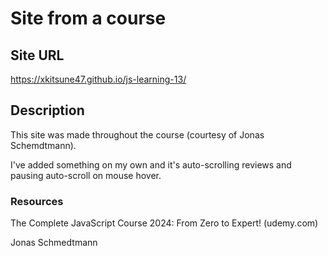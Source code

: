# Site from a course

## Site URL

https://xkitsune47.github.io/js-learning-13/

## Description

This site was made throughout the course (courtesy of Jonas Schemdtmann).

I've added something on my own and it's auto-scrolling reviews and pausing auto-scroll on mouse hover.

### Resources

The Complete JavaScript Course 2024: From Zero to Expert! (udemy.com)

Jonas Schmedtmann
